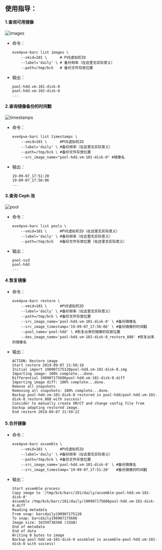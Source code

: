 ## 使用指导：

#### 1.查询可用镜像

![images](./docs/select-image.png "Select image restore")

- 命令：

  ```shell
  eve4pve-barc list images \
      --vmid=101 \      # PVE虚拟机ID
      --label='daily' \ # 备份频率（在这里无实际意义）
      --path=/tmp/bck   # 备份文件存放位置
  ```

- 输出：

  ```shell
  pool-hdd.vm-101-disk-0
  pool-hdd.vm-102-disk-0
  ...
  ```

#### 2.查询镜像备份的时间戳

![timestamps](./docs/select-time.png "Select time restore")

- 命令：

  ```shell
  eve4pve-barc list timestamps \
      --vmid=101 \      #PVE虚拟机ID
      --label='daily' \ #备份频率（在这里无实际意义）
      --path=/tmp/bck \ #备份文件存放位置
      --src_image_name="pool-hdd.vm-101-disk-0" #镜像名
  ```

- 输出：

  ```shell
  19-09-07_17:51:20
  19-09-07_17:56:06
  ...
  ```

#### 3.查询 Ceph 池

![pool](./docs/select-pool.png "Select pool destination")

- 命令：

  ```shell
  eve4pve-barc list pools \
      --vmid=101 \      #PVE虚拟机ID（在这里无实际意义）
      --label='daily' \ #备份频率（在这里无实际意义）
      --path=/tmp/bck   #备份文件存放位置（在这里无实际意义）
  ```

- 输出：

  ```shell
  pool-ssd
  pool-hdd
  ...
  ```

#### 4.恢复镜像

- 命令：

  ```shell
  eve4pve-barc restore \
      --vmid=101 \      #PVE虚拟机ID
      --label='daily' \ #备份频率（在这里无实际意义）
      --path=/tmp/bck \ #备份文件存放位置
      --src_image_name='pool-hdd.vm-101-disk-0' \ #备份镜像名
      --src_image_timestamp='19-09-07_17:56:06' \ #备份镜像的时间戳
      --pool_name='pool-hdd' \ #恢复出来的镜像的存放位置
      --des_image_name='pool-hdd.vm-101-disk-0_restore_888' #恢复出来的镜像名
  ```

- 输出：

  ```shell
  ACTION: Restore image
  Start restore 2019-09-07 21:58:18
  Initial import 190907175120pool-hdd.vm-101-disk-0.img
  Importing image: 100% complete...done.
  Differential 190907175606pool-hdd.vm-101-disk-0.diff
  Importing image diff: 100% complete...done.
  Remove all snapshots
  Removing all snapshots: 100% complete...done.
  Backup pool-hdd.vm-101-disk-0 restored in pool-hdd/pool-hdd.vm-101-disk-0_restore_888 with success!
  Consider to manually create VM/CT and change config file from backup adapting restored image.
  End restore 2019-09-07 21:59:22
  ```

#### 5.合并镜像

- 命令：

  ```shell
  eve4pve-barc assemble \
      --vmid=101 \      #PVE虚拟机ID
      --label='daily' \ #备份频率（在这里无实际意义）
      --path=/tmp/bck \ #备份文件存放位置
      --src_image_name='pool-hdd.vm-101-disk-0' \ #备份镜像名
      --src_image_timestamp='19-09-07_17:51:20'   #备份镜像的时间戳
  ```

- 输出：

  ```shell
  Start assemble process
  Copy image to '/tmp/bck/barc/101/daily/assemble-pool-hdd.vm-101-disk-0'
  Assemble /tmp/bck/barc/101/daily/190907175606pool-hdd.vm-101-disk-0.diff
  Reading metadata
  From snap: barcdaily190907175120
  To snap: barcdaily190907175606
  Image size: 34359738368 (32GB)
  End of metadata
  End of data
  Writing 0 bytes to image
  Backup pool-hdd.vm-101-disk-0 assebled in assemble-pool-hdd.vm-101-disk-0 with success!
  ```

  
